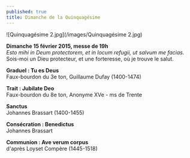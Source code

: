 ```yaml
---
published: true
title: Dimanche de la Quinquagésime
---
```


![Quinquagésime  2.jpg](/images/Quinquagésime  2.jpg)


**Dimanche 15 février 2015, messe de 19h**  
*Esto mihi in Deum protectorem, et in locum refugii, ut salvum me facias.*  
Sois-moi un Dieu protecteur, et une forteresse, où je trouve le salut.

**Graduel : Tu es Deus**  
Faux-bourdon du 3e ton, Guillaume Dufay (1400-1474)

**Trait : Jubilate Deo**  
Faux-bourdon du 8e ton, Anonyme XVe - ms de Trente

**Sanctus**  
Johannes Brassart (1400-1455)

**Consécration : Benedictus**  
Johannes Brassart

**Communion : Ave verum corpus**  
d'après Loyset Compère (1445-1518)